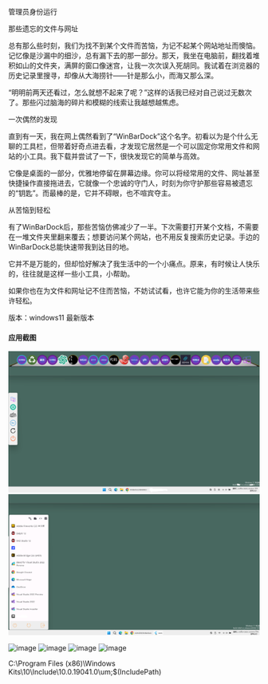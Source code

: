 管理员身份运行

那些遗忘的文件与网址

总有那么些时刻，我们为找不到某个文件而苦恼，为记不起某个网站地址而懊恼。记忆像是沙漏中的细沙，总有漏下去的那一部分。那天，我坐在电脑前，翻找着堆积如山的文件夹，满屏的窗口像迷宫，让我一次次误入死胡同。我试着在浏览器的历史记录里搜寻，却像从大海捞针——针是那么小，而海又那么深。

“明明前两天还看过，怎么就想不起来了呢？”这样的话我已经对自己说过无数次了。那些闪过脑海的碎片和模糊的线索让我越想越焦虑。

一次偶然的发现

直到有一天，我在网上偶然看到了“WinBarDock”这个名字。初看以为是个什么无聊的工具栏，但带着好奇点进去看，才发现它居然是一个可以固定你常用文件和网站的小工具。我下载并尝试了一下，很快发现它的简单与高效。

它像是桌面的一部分，优雅地停留在屏幕边缘。你可以将经常用的文件、网址甚至快捷操作直接拖进去，它就像一个忠诚的守门人，时刻为你守护那些容易被遗忘的“钥匙”。而最棒的是，它并不碍眼，也不喧宾夺主。

从苦恼到轻松

有了WinBarDock后，那些苦恼仿佛减少了一半。下次需要打开某个文档，不需要在一堆文件夹里翻来覆去；想要访问某个网站，也不用反复搜索历史记录。手边的WinBarDock总能快速带我到达目的地。

它并不是万能的，但却恰好解决了我生活中的一个小痛点。原来，有时候让人快乐的，往往就是这样一些小工具，小帮助。

如果你也在为文件和网址记不住而苦恼，不妨试试看，也许它能为你的生活带来些许轻松。

版本：windows11 最新版本



#### 应用截图
![image](https://github.com/msfm2018/WinBarDock/blob/v7.8.3/image/desktop.png)
![image](https://github.com/msfm2018/WinBarDock/blob/v7.8.3/image/44.png)

![image](https://github.com/msfm2018/StartX/blob/v7.9.3/image/3dweather.png)
![image](https://github.com/msfm2018/win_mac_tool/blob/v2.2/b.png)
![image](https://github.com/msfm2018/win_mac_tool/blob/v2.2/a.png)
![image](https://github.com/msfm2018/win_mac_tool/blob/v2.2/c.png)




C:\Program Files (x86)\Windows Kits\10\Include\10.0.19041.0\um;$(IncludePath)
